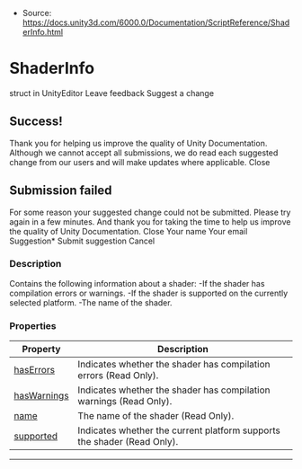 * Source: https://docs.unity3d.com/6000.0/Documentation/ScriptReference/ShaderInfo.html

# ShaderInfo
struct in UnityEditor
Leave feedback
Suggest a change
## Success!
Thank you for helping us improve the quality of Unity Documentation. Although we cannot accept all submissions, we do read each suggested change from our users and will make updates where applicable.
Close
## Submission failed
For some reason your suggested change could not be submitted. Please <a>try again</a> in a few minutes. And thank you for taking the time to help us improve the quality of Unity Documentation.
Close
Your name Your email Suggestion* Submit suggestion
Cancel
### Description
Contains the following information about a shader: -If the shader has compilation errors or warnings. -If the shader is supported on the currently selected platform. -The name of the shader.
### Properties
Property | Description  
---|---  
[hasErrors](https://docs.unity3d.com/6000.0/Documentation/ScriptReference/ShaderInfo-hasErrors.html) | Indicates whether the shader has compilation errors (Read Only).  
[hasWarnings](https://docs.unity3d.com/6000.0/Documentation/ScriptReference/ShaderInfo-hasWarnings.html) | Indicates whether the shader has compilation warnings (Read Only).  
[name](https://docs.unity3d.com/6000.0/Documentation/ScriptReference/ShaderInfo-name.html) | The name of the shader (Read Only).  
[supported](https://docs.unity3d.com/6000.0/Documentation/ScriptReference/ShaderInfo-supported.html) | Indicates whether the current platform supports the shader (Read Only).  
* * *
